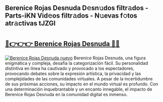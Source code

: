 ## Berenice Rojas Desnuda D𝚎sn𝚞dos filtr𝚊dos - Parts-iKN Vid𝚎os filtr𝚊dos - N𝚞evas f𝚘tos atr𝚊ctivas tJZGI

# <h2><a href="http://mb1k23i.tromn.icu/?c=Berenice+Rojas+Desnuda">🔗👉👉👉 Berenice Rojas Desnuda 🔗🔗</a></h2>

[![Berenice Rojas Desnuda nuevo](https://i.imgur.com/pEAQMta.gif)](http://mb1k23i.tromn.icu/?c=Berenice+Rojas+Desnuda)
Berenice Rojas Desnuda, una figura enigmática y compleja, desafía la categorización fácil. Su personalidad distintiva en línea ha cautivado y provocado a los espectadores, provocando debates sobre la expresión artística, la privacidad y las complejidades de las comunidades virtuales. A pesar de la incertidumbre de sus próximas acciones, su impacto en el mundo virtual es profundo. Con una determinación inquebrantable y un encanto innegable, el impacto de Berenice Rojas Desnuda en la comunidad digital es inmenso.
